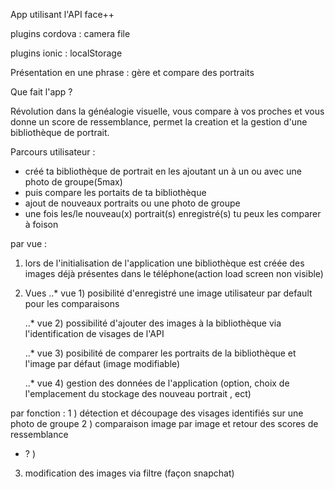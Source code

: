 App utilisant l'API face++

plugins cordova :
  camera
  file

plugins ionic :
  localStorage

Présentation en une phrase :
  gère et compare des portraits


Que fait l'app ?

  Révolution dans la généalogie visuelle, vous compare à vos proches et vous donne un score de ressemblance,
  permet la creation et la gestion d'une bibliothèque de portrait.

  Parcours utilisateur :

  * créé ta bibliothèque de portrait en les ajoutant un à un ou avec une photo de groupe(5max)
  * puis compare les portaits de ta bibliothèque
  * ajout de nouveaux portraits ou une photo de groupe
  * une fois les/le nouveau(x) portrait(s) enregistré(s) tu peux les comparer à foison

par vue :
  1. lors de l'initialisation de l'application une bibliothèque est créée
     des images déjà présentes dans le téléphone(action load screen non visible)

  2. Vues
     ..* vue 1)
      posibilité d'enregistré une image utilisateur par default pour les comparaisons

     ..* vue 2)
      possibilité d'ajouter des images à la bibliothèque via l'identification de visages de l'API

     ..* vue 3)
      posibilité de comparer les portraits de la bibliothèque et l'image par défaut (image modifiable)

     ..* vue 4)
      gestion des données de l'application (option, choix de l'emplacement du stockage des nouveau portrait , ect)

  par fonction :
      1 ) détection et découpage des visages identifiés sur une photo de groupe
      2 ) comparaison image par image et retour des scores de ressemblance

  + ? )

  3. modification des images via filtre (façon snapchat)
